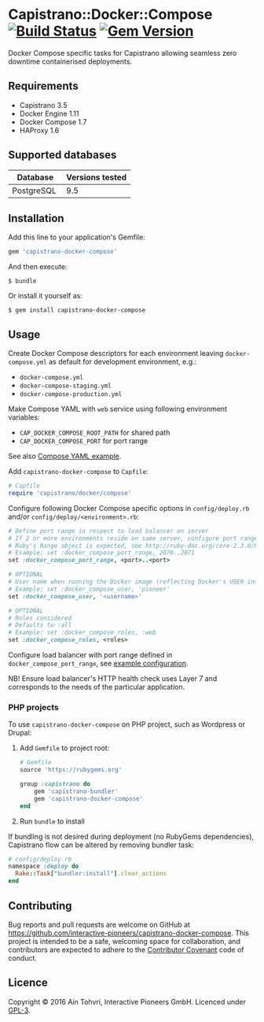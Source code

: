 # Capistrano::Docker::Compose [![Build Status](https://travis-ci.org/interactive-pioneers/capistrano-docker-compose.svg?branch=master)](https://travis-ci.org/interactive-pioneers/capistrano-docker-compose) [![Gem Version](https://badge.fury.io/rb/capistrano-docker-compose.svg)](https://badge.fury.io/rb/capistrano-docker-compose)

Docker Compose specific tasks for Capistrano allowing seamless zero downtime containerised deployments.

## Requirements

- Capistrano 3.5
- Docker Engine 1.11
- Docker Compose 1.7
- HAProxy 1.6

## Supported databases

| Database    | Versions tested |
| --------    | --------------- |
| PostgreSQL  | 9.5             |

## Installation

Add this line to your application's Gemfile:

```ruby
gem 'capistrano-docker-compose'
```

And then execute:

    $ bundle

Or install it yourself as:

    $ gem install capistrano-docker-compose

## Usage

Create Docker Compose descriptors for each environment leaving `docker-compose.yml` as default for development environment, e.g.:

  - `docker-compose.yml`
  - `docker-compose-staging.yml`
  - `docker-compose-production.yml`

Make Compose YAML with `web` service using following environment variables:

- `CAP_DOCKER_COMPOSE_ROOT_PATH` for shared path
- `CAP_DOCKER_COMPOSE_PORT` for port range

See also [Compose YAML example](https://github.com/interactive-pioneers/capistrano-docker-compose/blob/master/docker-compose-staging.example.yml).

Add `capistrano-docker-compose` to `Capfile`:

``` ruby
# Capfile
require 'capistrano/docker/compose'
```

Configure following Docker Compose specific options in `config/deploy.rb` and/or `config/deploy/<environment>.rb`:

```ruby
# Define port range in respect to load balancer on server
# If 2 or more environments reside on same server, configure port range as per environment
# Ruby's Range object is expected, see http://ruby-doc.org/core-2.3.0/Range.html
# Example: set :docker_compose_port_range, 2070..2071
set :docker_compose_port_range, <port>..<port>

# OPTIONAL
# User name when running the Docker image (reflecting Docker's USER instruction)
# Example: set :docker_compose_user, 'pioneer'
set :docker_compose_user, '<username>'

# OPTIONAL
# Roles considered
# Defaults to :all
# Example: set :docker_compose_roles, :web
set :docker_compose_roles, <roles>
```

Configure load balancer with port range defined in `docker_compose_port_range`, see [example configuration](https://github.com/interactive-pioneers/capistrano-docker-compose/blob/master/haproxy.example.cfg).

NB! Ensure load balancer's HTTP health check uses Layer 7 and corresponds to the needs of the particular application.

### PHP projects

To use `capistrano-docker-compose` on PHP project, such as Wordpress or Drupal:

1. Add `Gemfile` to project root:

	```ruby
	# Gemfile
	source 'https://rubygems.org'

	group :capistrano do
		gem 'capistrano-bundler'
		gem 'capistrano-docker-compose'
	end
	```
2. Run `bundle` to install

If bundling is not desired during deployment (no RubyGems dependencies), Capistrano flow can be altered by removing bundler task:

```ruby
# config/deploy.rb
namespace :deploy do
  Rake::Task["bundler:install"].clear_actions
end
```

## Contributing

Bug reports and pull requests are welcome on GitHub at https://github.com/interactive-pioneers/capistrano-docker-compose. This project is intended to be a safe, welcoming space for collaboration, and contributors are expected to adhere to the [Contributor Covenant](http://contributor-covenant.org) code of conduct.

## Licence

Copyright © 2016 Ain Tohvri, Interactive Pioneers GmbH. Licenced under [GPL-3](https://github.com/interactive-pioneers/capistrano-docker-compose/blob/master/LICENSE).
